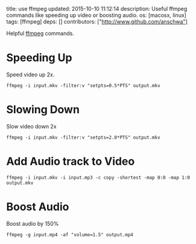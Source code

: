 title: use ffmpeg
updated: 2015-10-10 11:12:14
description: Useful ffmpeg commands like speeding up video or boosting audio.
os: [macosx, linux]
tags: [ffmpeg]
deps: []
contributors: ["http://www.github.com/anschwa"] 

Helpful [ffmpeg](https://www.ffmpeg.org/) commands.

# Speeding Up
Speed video up 2x.
```
ffmpeg -i input.mkv -filter:v "setpts=0.5*PTS" output.mkv
```

# Slowing Down
Slow video down 2x
```
ffmpeg -i input.mkv -filter:v "setpts=2.0*PTS" output.mkv
```

# Add Audio track to Video
```
ffmpeg -i input.mkv -i input.mp3 -c copy -shortest -map 0:0 -map 1:0 output.mkv
```

# Boost Audio
Boost audio by 150%
```
ffmpeg -g input.mp4 -af "volume=1.5" output.mp4
```
